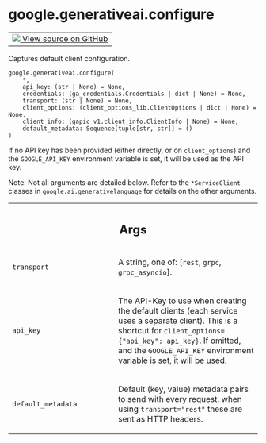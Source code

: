 
# google.generativeai.configure

<!-- Insert buttons and diff -->

<table class="tfo-notebook-buttons tfo-api nocontent">
<td>
  <a target="_blank" href="https://github.com/google/generative-ai-python/blob/master/google/generativeai/client.py#L302-L340">
    <img src="https://www.tensorflow.org/images/GitHub-Mark-32px.png" />
    View source on GitHub
  </a>
</td>
</table>



Captures default client configuration.


<pre class="devsite-click-to-copy prettyprint lang-py tfo-signature-link">
<code>google.generativeai.configure(
    *,
    api_key: (str | None) = None,
    credentials: (ga_credentials.Credentials | dict | None) = None,
    transport: (str | None) = None,
    client_options: (client_options_lib.ClientOptions | dict | None) = None,
    client_info: (gapic_v1.client_info.ClientInfo | None) = None,
    default_metadata: Sequence[tuple[str, str]] = ()
)
</code></pre>



<!-- Placeholder for "Used in" -->

If no API key has been provided (either directly, or on `client_options`) and the
`GOOGLE_API_KEY` environment variable is set, it will be used as the API key.

Note: Not all arguments are detailed below. Refer to the `*ServiceClient` classes in
`google.ai.generativelanguage` for details on the other arguments.

<!-- Tabular view -->
 <table class="responsive fixed orange">
<colgroup><col width="214px"><col></colgroup>
<tr><th colspan="2"><h2 class="add-link">Args</h2></th></tr>

<tr>
<td>

`transport`<a id="transport"></a>

</td>
<td>

A string, one of: [`rest`, `grpc`, `grpc_asyncio`].

</td>
</tr><tr>
<td>

`api_key`<a id="api_key"></a>

</td>
<td>

The API-Key to use when creating the default clients (each service uses
a separate client). This is a shortcut for `client_options={"api_key": api_key}`.
If omitted, and the `GOOGLE_API_KEY` environment variable is set, it will be
used.

</td>
</tr><tr>
<td>

`default_metadata`<a id="default_metadata"></a>

</td>
<td>

Default (key, value) metadata pairs to send with every request.
when using `transport="rest"` these are sent as HTTP headers.

</td>
</tr>
</table>

